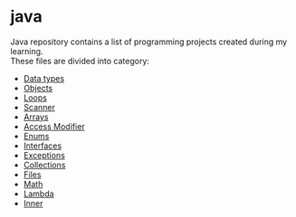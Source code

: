 # java

Java repository contains a list of programming projects created during my learning.  
These files are divided into category:

- [Data types](https://github.com/klimkowskaewa/java/tree/master/src/datatypes)
- [Objects](https://github.com/klimkowskaewa/java/tree/master/src/objects)
- [Loops](https://github.com/klimkowskaewa/java/tree/master/src/loops)
- [Scanner](https://github.com/klimkowskaewa/java/tree/master/src/scanner)
- [Arrays](https://github.com/klimkowskaewa/java/tree/master/src/arrays)
- [Access Modifier](https://github.com/klimkowskaewa/java/tree/master/src/accessmodifier)
- [Enums](https://github.com/klimkowskaewa/java/tree/master/src/enums)
- [Interfaces](https://github.com/klimkowskaewa/java/tree/master/src/interfaces)
- [Exceptions](https://github.com/klimkowskaewa/java/tree/master/src/exceptions)
- [Collections](https://github.com/klimkowskaewa/java/tree/master/src/collections)
- [Files](https://github.com/klimkowskaewa/java/tree/master/src/files)
- [Math](https://github.com/klimkowskaewa/java/tree/master/src/math)
- [Lambda](https://github.com/klimkowskaewa/java/tree/master/src/lambda)
- [Inner](https://github.com/klimkowskaewa/java/tree/master/src/inner)


